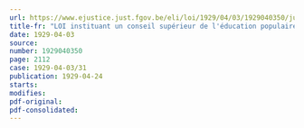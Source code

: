 ```yaml
---
url: https://www.ejustice.just.fgov.be/eli/loi/1929/04/03/1929040350/justel
title-fr: "LOI instituant un conseil supérieur de l'éducation populaire"
date: 1929-04-03
source:
number: 1929040350
page: 2112
case: 1929-04-03/31
publication: 1929-04-24
starts:
modifies:
pdf-original:
pdf-consolidated:
---
```


